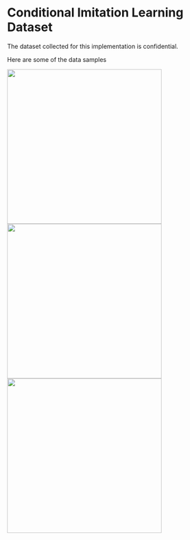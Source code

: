 # Conditional Imitation Learning Dataset

The dataset collected for this implementation is confidential.

Here are some of the data samples

<img src="https://github.com/nelsoonc/file_references/blob/main/CIL/data_sample1.jpg" height="360"/>
<img src="https://github.com/nelsoonc/file_references/blob/main/CIL/data_sample2.jpg" height="360"/>
<img src="https://github.com/nelsoonc/file_references/blob/main/CIL/data_sample3.jpg" height="360"/>

